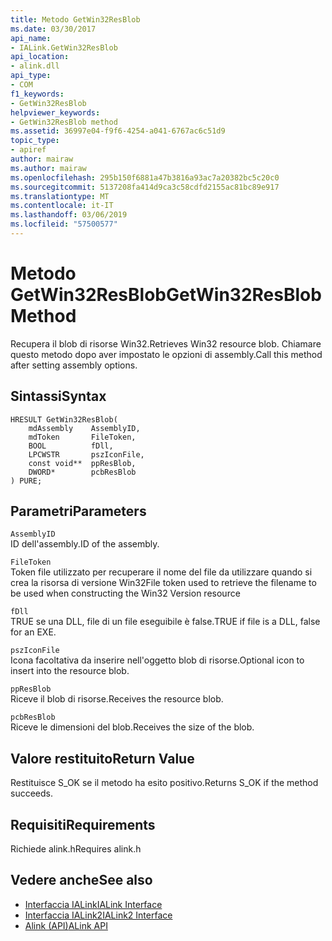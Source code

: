 ```yaml
---
title: Metodo GetWin32ResBlob
ms.date: 03/30/2017
api_name:
- IALink.GetWin32ResBlob
api_location:
- alink.dll
api_type:
- COM
f1_keywords:
- GetWin32ResBlob
helpviewer_keywords:
- GetWin32ResBlob method
ms.assetid: 36997e04-f9f6-4254-a041-6767ac6c51d9
topic_type:
- apiref
author: mairaw
ms.author: mairaw
ms.openlocfilehash: 295b150f6881a47b3816a93ac7a20382bc5c20c0
ms.sourcegitcommit: 5137208fa414d9ca3c58cdfd2155ac81bc89e917
ms.translationtype: MT
ms.contentlocale: it-IT
ms.lasthandoff: 03/06/2019
ms.locfileid: "57500577"
---
```

# <a name="getwin32resblob-method"></a><span data-ttu-id="dc2d4-102">Metodo GetWin32ResBlob</span><span class="sxs-lookup"><span data-stu-id="dc2d4-102">GetWin32ResBlob Method</span></span>
<span data-ttu-id="dc2d4-103">Recupera il blob di risorse Win32.</span><span class="sxs-lookup"><span data-stu-id="dc2d4-103">Retrieves Win32 resource blob.</span></span> <span data-ttu-id="dc2d4-104">Chiamare questo metodo dopo aver impostato le opzioni di assembly.</span><span class="sxs-lookup"><span data-stu-id="dc2d4-104">Call this method after setting assembly options.</span></span>  
  
## <a name="syntax"></a><span data-ttu-id="dc2d4-105">Sintassi</span><span class="sxs-lookup"><span data-stu-id="dc2d4-105">Syntax</span></span>  
  
```  
HRESULT GetWin32ResBlob(  
    mdAssembly    AssemblyID,  
    mdToken       FileToken,  
    BOOL          fDll,  
    LPCWSTR       pszIconFile,  
    const void**  ppResBlob,  
    DWORD*        pcbResBlob  
) PURE;  
```  
  
## <a name="parameters"></a><span data-ttu-id="dc2d4-106">Parametri</span><span class="sxs-lookup"><span data-stu-id="dc2d4-106">Parameters</span></span>  
 `AssemblyID`  
 <span data-ttu-id="dc2d4-107">ID dell'assembly.</span><span class="sxs-lookup"><span data-stu-id="dc2d4-107">ID of the assembly.</span></span>  
  
 `FileToken`  
 <span data-ttu-id="dc2d4-108">Token file utilizzato per recuperare il nome del file da utilizzare quando si crea la risorsa di versione Win32</span><span class="sxs-lookup"><span data-stu-id="dc2d4-108">File token used to retrieve the filename to be used when constructing the Win32 Version resource</span></span>  
  
 `fDll`  
 <span data-ttu-id="dc2d4-109">TRUE se una DLL, file di un file eseguibile è false.</span><span class="sxs-lookup"><span data-stu-id="dc2d4-109">TRUE if file is a DLL, false for an EXE.</span></span>  
  
 `pszIconFile`  
 <span data-ttu-id="dc2d4-110">Icona facoltativa da inserire nell'oggetto blob di risorse.</span><span class="sxs-lookup"><span data-stu-id="dc2d4-110">Optional icon to insert into the resource blob.</span></span>  
  
 `ppResBlob`  
 <span data-ttu-id="dc2d4-111">Riceve il blob di risorse.</span><span class="sxs-lookup"><span data-stu-id="dc2d4-111">Receives the resource blob.</span></span>  
  
 `pcbResBlob`  
 <span data-ttu-id="dc2d4-112">Riceve le dimensioni del blob.</span><span class="sxs-lookup"><span data-stu-id="dc2d4-112">Receives the size of the blob.</span></span>  
  
## <a name="return-value"></a><span data-ttu-id="dc2d4-113">Valore restituito</span><span class="sxs-lookup"><span data-stu-id="dc2d4-113">Return Value</span></span>  
 <span data-ttu-id="dc2d4-114">Restituisce S_OK se il metodo ha esito positivo.</span><span class="sxs-lookup"><span data-stu-id="dc2d4-114">Returns S_OK if the method succeeds.</span></span>  
  
## <a name="requirements"></a><span data-ttu-id="dc2d4-115">Requisiti</span><span class="sxs-lookup"><span data-stu-id="dc2d4-115">Requirements</span></span>  
 <span data-ttu-id="dc2d4-116">Richiede alink.h</span><span class="sxs-lookup"><span data-stu-id="dc2d4-116">Requires alink.h</span></span>  
  
## <a name="see-also"></a><span data-ttu-id="dc2d4-117">Vedere anche</span><span class="sxs-lookup"><span data-stu-id="dc2d4-117">See also</span></span>
- [<span data-ttu-id="dc2d4-118">Interfaccia IALink</span><span class="sxs-lookup"><span data-stu-id="dc2d4-118">IALink Interface</span></span>](../../../../docs/framework/unmanaged-api/alink/ialink-interface.md)
- [<span data-ttu-id="dc2d4-119">Interfaccia IALink2</span><span class="sxs-lookup"><span data-stu-id="dc2d4-119">IALink2 Interface</span></span>](../../../../docs/framework/unmanaged-api/alink/ialink2-interface.md)
- [<span data-ttu-id="dc2d4-120">Alink (API)</span><span class="sxs-lookup"><span data-stu-id="dc2d4-120">ALink API</span></span>](../../../../docs/framework/unmanaged-api/alink/index.md)
